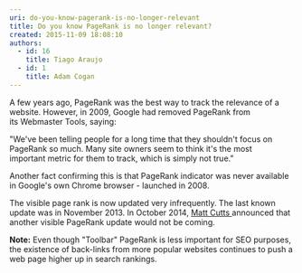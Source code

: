 ```yaml
---
uri: do-you-know-pagerank-is-no-longer-relevant
title: Do you know PageRank is no longer relevant?
created: 2015-11-09 18:08:10
authors:
  - id: 16
    title: Tiago Araujo
  - id: 1
    title: Adam Cogan
---
```





<span class='intro'> <p>A few years ago, PageRank was the best way to&#160;track the relevance of a website. However, in&#160;2009, Google&#160;had removed PageRank from its&#160;Webmaster Tools, saying&#58;<br></p><p class="ssw15-rteElement-Reference">&quot;We've been telling people for a long time that they shouldn't focus on PageRank so much. Many site owners seem to think it's the most important&#160;metric&#160;for them to track, which is simply not true.&quot;</p><p>Another fact confirming this is that&#160;PageRank indicator was never available in Google's own&#160;Chrome&#160;browser -&#160;launched in 2008.</p><p>The visible page rank is now&#160;updated very infrequently. The last known update was in November 2013. In October 2014, <a href="https&#58;//www.mattcutts.com/blog/" target="_blank">Matt Cutts  </a> announced that another visible PageRank update would not be coming. <br></p> </span>

<p>​<strong>Note&#58;</strong>&#160;Even though &quot;Toolbar&quot; PageRank is less important for&#160;SEO&#160;purposes, the existence of back-links from more popular websites continues to push a web page&#160;higher up in search rankings.​<br></p>



